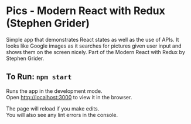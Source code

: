 # Pics - Modern React with Redux (Stephen Grider)

Simple app that demonstrates React states as well as the use of APIs. It looks like Google images as it searches for pictures given user input and shows them on the screen nicely. Part of the Modern React with Redux by Stephen Grider.

## To Run: `npm start`

Runs the app in the development mode.<br>
Open [http://localhost:3000](http://localhost:3000) to view it in the browser.

The page will reload if you make edits.<br>
You will also see any lint errors in the console.
